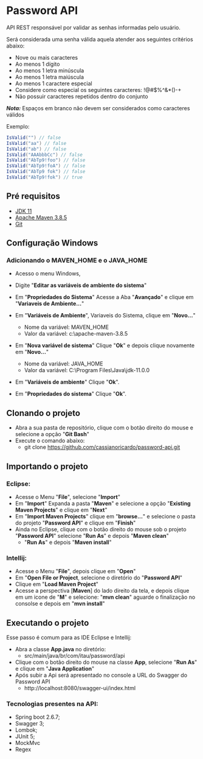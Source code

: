 # Password API

API REST responsável por validar as senhas informadas pelo usuário.

Será considerada uma senha válida aquela atender aos seguintes critérios abaixo:

- Nove ou mais caracteres
- Ao menos 1 dígito
- Ao menos 1 letra minúscula
- Ao menos 1 letra maiúscula
- Ao menos 1 caractere especial
- Considere como especial os seguintes caracteres: !@#$%^&*()-+
- Não possuir caracteres repetidos dentro do conjunto

**_Nota:_**  Espaços em branco não devem ser considerados como caracteres válidos

Exemplo:

```c#
IsValid("") // false  
IsValid("aa") // false  
IsValid("ab") // false  
IsValid("AAAbbbCc") // false  
IsValid("AbTp9!foo") // false  
IsValid("AbTp9!foA") // false
IsValid("AbTp9 fok") // false
IsValid("AbTp9!fok") // true
```

## Pré requisitos

- [JDK 11](https://www.oracle.com/java/technologies/javase-jdk11-downloads.html)
- [Apache Maven 3.8.5](https://dlcdn.apache.org/maven/maven-3/3.8.5/binaries/)
- [Git](https://git-scm.com/downloads)

## Configuração Windows

### Adicionando o MAVEN_HOME e o JAVA_HOME
- Acesso o menu Windows,
- Digite "**Editar as variáveis de ambiente do sistema**"
- Em "**Propriedades do Sistema**" Acesse a Aba "**Avançado**" e clique em "**Variaveis de Ambiente...**"
- Em "**Variáveis de Ambiente**", Variaveis do Sistema, clique em "**Novo...**"
  - Nome da variável: MAVEN_HOME
  - Valor da variável: c:\apache-maven-3.8.5

- Em "**Nova variável de sistema**" Clique "**Ok**" e depois clique novamente em "**Novo...**"

  - Nome da variável: JAVA_HOME
  - Valor da variável: C:\Program Files\Java\jdk-11.0.0
- Em "**Variáveis de ambiente**" Clique "**Ok**".
- Em "**Propriedades do sistema**" Clique "**Ok**".


## Clonando o projeto

- Abra a sua pasta de repositório, clique com o botão direito do mouse e selecione a opção "**Git Bash**"
- Execute o comando abaixo:
  - git clone https://github.com/cassianoricardo/password-api.git


## Importando o projeto

### Eclipse:

- Acesse o Menu "**File**", selecione "**Import**"
- Em "**Import**" Expanda a pasta "**Maven**" e selecione a opção "**Existing Maven Projects**" e clique em "**Next**"
- Em "**Import Maven Projects**" clique em "**browse...**" e selecione o pasta do projeto "**Password API**" e clique em "**Finish**"
- Ainda no Eclipse, clique com o botão direito do mouse sob o projeto "**Password API**" selecione "**Run As**" e depois "**Maven clean**"
  - "**Run As**" e depois "**Maven install**"

### Intellij:

- Acesse o Menu "**File**", depois clique em "**Open**"
- Em "**Open File or Project**, selecione o diretório do "**Password API**"
- Clique em "**Load Maven Project**"
- Acesse a perspectiva [**Maven**] do lado direito da tela, e depois clique em um icone de "**M**" e selecione: "**mvn clean**" aguarde o finalização no consolse e depois em "**mvn install**"

## Executando o projeto

Esse passo é comum para as IDE Eclipse e Intellij:

- Abra a classe **App.java** no diretório:
  - src/main/java/br/com/itau/password/api
- Clique com o botão direito do mouse na classe **App**, selecione "**Run As**" e clique em "**Java Application**"
- Após subir a Api será apresentado no console a URL do Swagger do Password API
  - http://localhost:8080/swagger-ui/index.html

### Tecnologias presentes na API:

- Spring boot 2.6.7;
- Swagger 3;
- Lombok;
- JUnit 5;
- MockMvc
- Regex